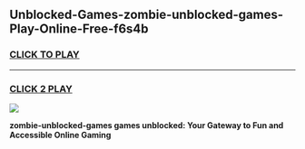 
## Unblocked-Games-zombie-unblocked-games-Play-Online-Free-f6s4b
<h3>
<a href="https://premium76.site?title=zombie-unblocked-games&ref=26A">CLICK TO PLAY</a></h3>
<hr>

<h3>
<a href="https://premium76.site?title=zombie-unblocked-games&ref=26A">CLICK 2 PLAY</a>
  
</h3>

<a href="https://premium76.site?title=zombie-unblocked-games&ref=26A"><img src="https://clearcache.store/games.png"></a>


**zombie-unblocked-games games unblocked: Your Gateway to Fun and Accessible Online Gaming**
